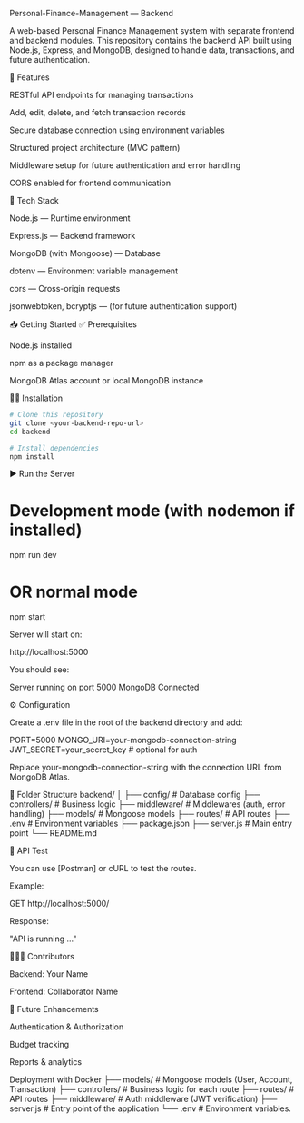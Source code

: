 Personal-Finance-Management — Backend

A web-based Personal Finance Management system with separate frontend and backend modules.
This repository contains the backend API built using Node.js, Express, and MongoDB, designed to handle data, transactions, and future authentication.

🚀 Features

RESTful API endpoints for managing transactions

Add, edit, delete, and fetch transaction records

Secure database connection using environment variables

Structured project architecture (MVC pattern)

Middleware setup for future authentication and error handling

CORS enabled for frontend communication

🧰 Tech Stack

Node.js — Runtime environment

Express.js — Backend framework

MongoDB (with Mongoose) — Database

dotenv — Environment variable management

cors — Cross-origin requests

jsonwebtoken, bcryptjs — (for future authentication support)

📥 Getting Started
✅ Prerequisites

Node.js
 installed

npm as a package manager

MongoDB Atlas
 account or local MongoDB instance

🧑‍💻 Installation
```bash
# Clone this repository
git clone <your-backend-repo-url>
cd backend

# Install dependencies
npm install
```
▶️ Run the Server
# Development mode (with nodemon if installed)
npm run dev

# OR normal mode
npm start


Server will start on:

http://localhost:5000


You should see:

Server running on port 5000
MongoDB Connected

⚙️ Configuration

Create a .env file in the root of the backend directory and add:

PORT=5000
MONGO_URI=your-mongodb-connection-string
JWT_SECRET=your_secret_key   # optional for auth


Replace your-mongodb-connection-string with the connection URL from MongoDB Atlas.

📂 Folder Structure
backend/
│
├── config/              # Database config
├── controllers/         # Business logic
├── middleware/          # Middlewares (auth, error handling)
├── models/              # Mongoose models
├── routes/              # API routes
├── .env                 # Environment variables
├── package.json
├── server.js            # Main entry point
└── README.md

🧪 API Test

You can use [Postman] or cURL to test the routes.

Example:

GET http://localhost:5000/


Response:

"API is running ..."

🧑‍🤝‍🧑 Contributors

Backend: Your Name

Frontend: Collaborator Name

📝 Future Enhancements

Authentication & Authorization

Budget tracking

Reports & analytics

Deployment with Docker
├── models/ # Mongoose models (User, Account, Transaction)
├── controllers/ # Business logic for each route
├── routes/ # API routes
├── middleware/ # Auth middleware (JWT verification)
├── server.js # Entry point of the application
└── .env # Environment variables.
